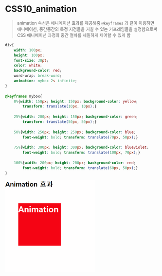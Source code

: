 # CSS10_animation

> animation 속성은 애니메이션 효과를 제공해줌
`@keyframes` 과 같이 이용하면 애니메이션, 중간중간의 특정 지점들을 거칠 수 있는 키프레임들을 설정함으로써 CSS 애니메이션 과정의 중간 절차를 세밀하게 제어할 수 있게 함
> 

```css
div{
    width: 100px;
    height: 100px;
    font-size: 30pt;
    color: white;
    background-color: red;
    word-wrap: break-word;
    animation: mybox 2s infinite;
}

@keyframes mybox{
    0%{width: 150px; height: 150px; background-color: yellow; 
        transform: translate(10px, 10px);}

    25%{width: 200px; height: 150px; background-color: green;
        transform: translate(50px, 50px);}

    50%{width: 250px; height: 250px; background-color: blue; 
        font-weight: bold; transform: translate(70px, 50px);}

    75%{width: 300px; height: 300px; background-color: blueviolet; 
        font-weight: bold; transform: translate(100px, 70px);}

    100%{width: 200px; height: 200px; background-color: red; 
        font-weight: bold; transform: translate(60px, 50px);}
}
```

<img src=".\image\animation.gif" alt="animation" style="zoom:67%;" />